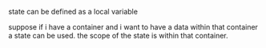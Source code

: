state can be defined as a local variable


suppose if i have a container and i want to have a data within that container a state can be used. the scope of the state is within that container.